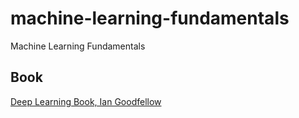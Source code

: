 # machine-learning-fundamentals

Machine Learning Fundamentals

## Book

[Deep Learning Book, Ian Goodfellow](https://www.deeplearningbook.org/)
